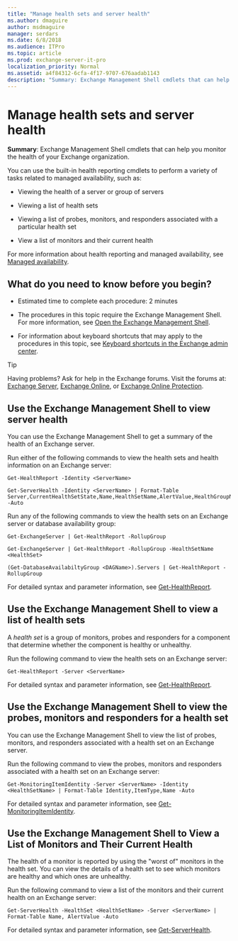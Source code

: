```yaml
---
title: "Manage health sets and server health"
ms.author: dmaguire
author: msdmaguire
manager: serdars
ms.date: 6/8/2018
ms.audience: ITPro
ms.topic: article
ms.prod: exchange-server-it-pro
localization_priority: Normal
ms.assetid: a4f84312-6cfa-4f17-9707-676aadab1143
description: "Summary: Exchange Management Shell cmdlets that can help you monitor the health of your Exchange organization."
---
```


# Manage health sets and server health

 **Summary**: Exchange Management Shell cmdlets that can help you monitor the health of your Exchange organization.
  
You can use the built-in health reporting cmdlets to perform a variety of tasks related to managed availability, such as:
  
- Viewing the health of a server or group of servers
    
- Viewing a list of health sets
    
- Viewing a list of probes, monitors, and responders associated with a particular health set
    
- View a list of monitors and their current health
    
For more information about health reporting and managed availability, see [Managed availability](managed-availability.md).
  
## What do you need to know before you begin?

- Estimated time to complete each procedure: 2 minutes
    
- The procedures in this topic require the Exchange Management Shell. For more information, see [Open the Exchange Management Shell](http://technet.microsoft.com/library/63976059-25f8-4b4f-b597-633e78b803c0.aspx).
    
- For information about keyboard shortcuts that may apply to the procedures in this topic, see [Keyboard shortcuts in the Exchange admin center](../../about-documentation/exchange-admin-center-keyboard-shortcuts.md).
    
> [!TIP]
> Having problems? Ask for help in the Exchange forums. Visit the forums at: [Exchange Server](https://go.microsoft.com/fwlink/p/?linkId=60612), [Exchange Online](https://go.microsoft.com/fwlink/p/?linkId=267542), or [Exchange Online Protection](https://go.microsoft.com/fwlink/p/?linkId=285351).
  
## Use the Exchange Management Shell to view server health

You can use the Exchange Management Shell to get a summary of the health of an Exchange server.
  
Run either of the following commands to view the health sets and health information on an Exchange server:
  
```
Get-HealthReport -Identity <ServerName>
```

```
Get-ServerHealth -Identity <ServerName> | Format-Table Server,CurrentHealthSetState,Name,HealthSetName,AlertValue,HealthGroupName -Auto
```

Run any of the following commands to view the health sets on an Exchange server or database availability group:
  
```
Get-ExchangeServer | Get-HealthReport -RollupGroup
```

```
Get-ExchangeServer | Get-HealthReport -RollupGroup -HealthSetName <HealthSet>
```

```
(Get-DatabaseAvailabiltyGroup <DAGName>).Servers | Get-HealthReport -RollupGroup
```

For detailed syntax and parameter information, see [Get-HealthReport](http://technet.microsoft.com/library/f33fbed5-0e01-4d7e-a252-121b2afb6864.aspx).
  
## Use the Exchange Management Shell to view a list of health sets

A *health set* is a group of monitors, probes and responders for a component that determine whether the component is healthy or unhealthy.
  
Run the following command to view the health sets on an Exchange server:
  
```
Get-HealthReport -Server <ServerName>
```

For detailed syntax and parameter information, see [Get-HealthReport](http://technet.microsoft.com/library/f33fbed5-0e01-4d7e-a252-121b2afb6864.aspx).
  
## Use the Exchange Management Shell to view the probes, monitors and responders for a health set

You can use the Exchange Management Shell to view the list of probes, monitors, and responders associated with a health set on an Exchange server.
  
Run the following command to view the probes, monitors and responders associated with a health set on an Exchange server:
  
```
Get-MonitoringItemIdentity -Server <ServerName> -Identity <HealthSetName> | Format-Table Identity,ItemType,Name -Auto
```

For detailed syntax and parameter information, see [Get-MonitoringItemIdentity](http://technet.microsoft.com/library/7a4da080-0fe6-4dd7-85a2-cceeb68f95e0.aspx).
  
## Use the Exchange Management Shell to View a List of Monitors and Their Current Health

The health of a monitor is reported by using the "worst of" monitors in the health set. You can view the details of a health set to see which monitors are healthy and which ones are unhealthy.
  
Run the following command to view a list of the monitors and their current health on an Exchange server:
  
```
Get-ServerHealth -HealthSet <HealthSetName> -Server <ServerName> | Format-Table Name, AlertValue -Auto
```

For detailed syntax and parameter information, see [Get-ServerHealth](http://technet.microsoft.com/library/ca9cff3a-ecda-422d-abd7-b7d8da71a6c7.aspx).
  

